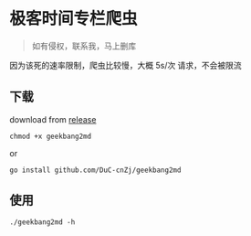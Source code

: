 # 极客时间专栏爬虫

> 如有侵权，联系我，马上删库

因为该死的速率限制，爬虫比较慢，大概 5s/次 请求，不会被限流


## 下载

download from [release](https://github.com/DuC-cnZj/geekbang2md/releases)

```shell
chmod +x geekbang2md
```

or

```shell
go install github.com/DuC-cnZj/geekbang2md
```

## 使用

```shell
./geekbang2md -h
```
